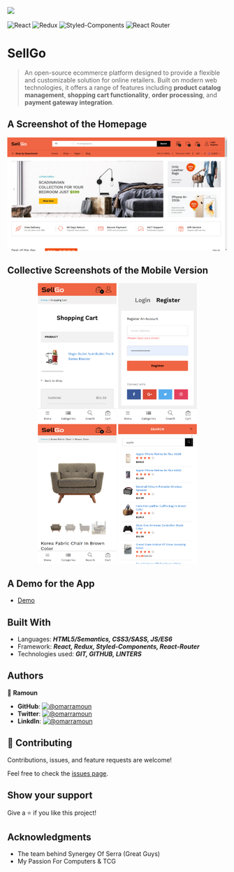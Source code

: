 [![](https://img.shields.io/static/v1?label=BY&message=RAMOUN&color=birghtgreen)](https://ramoun.me)

![React](https://img.shields.io/badge/-React-1f1f1f?logo=react&logoColor=61DAFB&style=for-the-badge)
![Redux](https://img.shields.io/badge/redux-%23593d88.svg?style=for-the-badge&logo=redux&logoColor=white)
![Styled-Components](https://img.shields.io/badge/Styled_Components-fbfbfb?style=for-the-badge&logo=styled-components&logoColor=DB7093)
![React Router](https://img.shields.io/badge/React_Router-CA4245?style=for-the-badge&logo=react-router&logoColor=white)

# SellGo

> An open-source ecommerce platform designed to provide a flexible and customizable solution for online retailers. Built on modern web technologies, it offers a range of features including **product catalog management**, **shopping cart functionality**, **order processing**, and **payment gateway integration**.

## A Screenshot of the Homepage

![screenshot](screenshots/sellgo-1.png)

## Collective Screenshots of the Mobile Version

<p align="center" justify="center">
  <img width="180px" height="320px" src="screenshots/sellgo-2.png" />
  <img width="180px" height="320px" src="screenshots/sellgo-3.png" />
  <img width="180px" height="320px" src="screenshots/sellgo-4.png" />
  <img width="180px" height="320px" src="screenshots/sellgo-5.png" />
</p>

## A Demo for the App

- [Demo](https://sellgo.omarramoun.com/)

## Built With

- Languages: _**HTML5/Semantics, CSS3/SASS, JS/ES6**_
- Framework: _**React, Redux, Styled-Components, React-Router**_
- Technologies used: _**GIT, GITHUB, LINTERS**_

## Authors

👤 **Ramoun**

- **GitHub**: [![@omarramoun](https://img.shields.io/github/followers/omarramoun?label=OmarRamoun&style=social)](https://github.com/omarramoun)
- **Twitter**: [![@omarramoun](https://img.shields.io/twitter/follow/omarramoun?label=OmarRamoun&style=social)](https://twitter.com/omarramoun)
- **LinkdIn**: [![@omarramoun](https://img.shields.io/github/followers/omarramoun?label=OmarRamoun&logo=linkedin&style=social)](https://www.linkedin.com/in/omarramoun/)

## 🤝 Contributing

Contributions, issues, and feature requests are welcome!

Feel free to check the [issues page](../../issues).

## Show your support

Give a ⭐️ if you like this project!

## Acknowledgments

- The team behind Synergey Of Serra (Great Guys)
- My Passion For Computers & TCG
